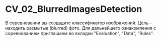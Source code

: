 # CV_02_BlurredImagesDetection
В соревновании вы создадите классификатор изображений. Цель - находить размытые (blurred) фото. Для дальнейшего ознакомления с соревнованием приглашаем во вкладки "Evaluation", "Data", "Rules".
